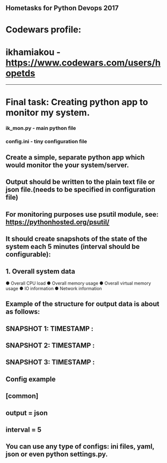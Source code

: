 ## Hometasks for Python Devops 2017
# Codewars profile:
# ikhamiakou - https://www.codewars.com/users/hopetds
------------
# Final task: Creating python app to monitor my system.
### ik_mon.py - main python file
### config.ini - tiny configuration file
## Create a simple, separate python app which would monitor the your system/server.
## Output should be written to the plain text file or json file.(needs to be specified in configuration file)
## For monitoring purposes use psutil module, see: https://pythonhosted.org/psutil/
## It should create snapshots of the state of the system each 5 minutes (interval should be configurable):
## 1. Overall system data
  ● Overall CPU load
  ● Overall memory usage
  ● Overall virtual memory usage
  ● IO information
  ● Network information
## Example of the structure for output data is about as follows:
## SNAPSHOT 1: TIMESTAMP : <columns for system wide data>
## SNAPSHOT 2: TIMESTAMP : <columns for system wide data>
## SNAPSHOT 3: TIMESTAMP : <columns for system wide data>
## Config example
## [common]
## output = json
## interval = 5
## You can use any type of configs: ini files, yaml, json or even python settings.py.

